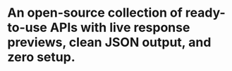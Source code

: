 # An open-source collection of ready-to-use APIs with live response previews, clean JSON output, and zero setup.
